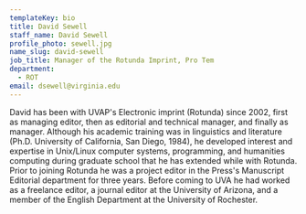 ```yaml
---
templateKey: bio
title: David Sewell
staff_name: David Sewell
profile_photo: sewell.jpg
name_slug: david-sewell
job_title: Manager of the Rotunda Imprint, Pro Tem
department:
  - ROT
email: dsewell​@​virginia.edu
---
```

David has been with UVAP's Electronic imprint (Rotunda) since 2002, first as managing editor, then as editorial and technical manager, and finally as manager. Although his academic training was in linguistics and literature (Ph.D. University of California, San Diego, 1984), he developed interest and expertise in Unix/Linux computer systems, programming, and humanities computing during graduate school that he has extended while with Rotunda. Prior to joining Rotunda he was a project editor in the Press's Manuscript Editorial department for three years. Before coming to UVA he had worked as a freelance editor, a journal editor at the University of Arizona, and a member of the English Department at the University of Rochester.
